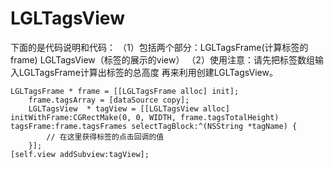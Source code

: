 # LGLTagsView
下面的是代码说明和代码：
（1）包括两个部分：LGLTagsFrame(计算标签的frame)  LGLTagsView（标签的展示的view）
（2）使用注意：请先把标签数组输入LGLTagsFrame计算出标签的总高度 再来利用创建LGLTagsView。

```
LGLTagsFrame * frame = [[LGLTagsFrame alloc] init];
    frame.tagsArray = [dataSource copy];
    LGLTagsView  * tagView = [[LGLTagsView alloc] initWithFrame:CGRectMake(0, 0, WIDTH, frame.tagsTotalHeight) tagsFrame:frame.tagsFrames selectTagBlock:^(NSString *tagName) {
        // 在这里获得标签的点击回调的值
    }];
[self.view addSubview:tagView];
```
